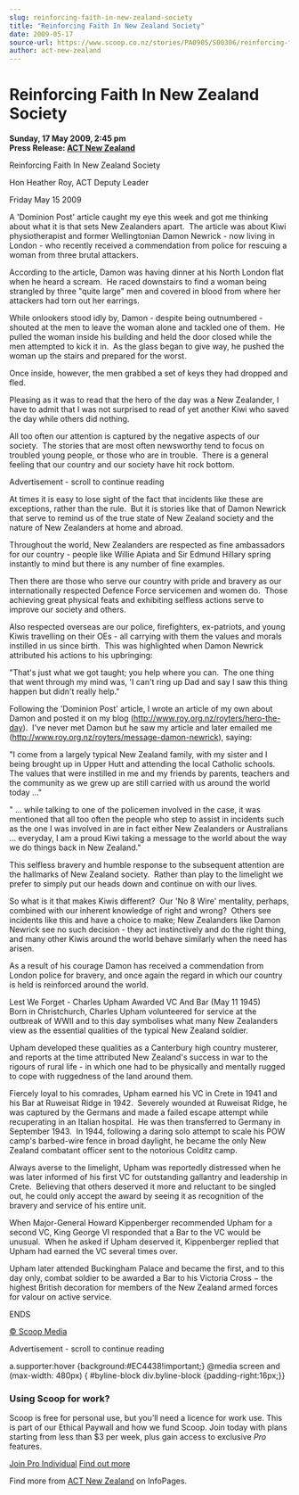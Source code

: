 ```yaml
---
slug: reinforcing-faith-in-new-zealand-society
title: "Reinforcing Faith In New Zealand Society"
date: 2009-05-17
source-url: https://www.scoop.co.nz/stories/PA0905/S00306/reinforcing-faith-in-new-zealand-society.htm
author: act-new-zealand
---
```

Reinforcing Faith In New Zealand Society
========================================

**Sunday, 17 May 2009, 2:45 pm**  
**Press Release: [ACT New Zealand](https://info.scoop.co.nz/ACT_New_Zealand)**

Reinforcing Faith In New Zealand Society

Hon Heather Roy, ACT Deputy Leader 

Friday May 15 2009

A 'Dominion Post' article caught my eye this week and got me thinking about what it is that sets New Zealanders apart.  The article was about Kiwi physiotherapist and former Wellingtonian Damon Newrick - now living in London - who recently received a commendation from police for rescuing a woman from three brutal attackers.

According to the article, Damon was having dinner at his North London flat when he heard a scream.  He raced downstairs to find a woman being strangled by three "quite large" men and covered in blood from where her attackers had torn out her earrings.

While onlookers stood idly by, Damon - despite being outnumbered - shouted at the men to leave the woman alone and tackled one of them.  He pulled the woman inside his building and held the door closed while the men attempted to kick it in.  As the glass began to give way, he pushed the woman up the stairs and prepared for the worst.

Once inside, however, the men grabbed a set of keys they had dropped and fled.

Pleasing as it was to read that the hero of the day was a New Zealander, I have to admit that I was not surprised to read of yet another Kiwi who saved the day while others did nothing.

All too often our attention is captured by the negative aspects of our society.  The stories that are most often newsworthy tend to focus on troubled young people, or those who are in trouble.  There is a general feeling that our country and our society have hit rock bottom.

Advertisement - scroll to continue reading





At times it is easy to lose sight of the fact that incidents like these are exceptions, rather than the rule.  But it is stories like that of Damon Newrick that serve to remind us of the true state of New Zealand society and the nature of New Zealanders at home and abroad.

Throughout the world, New Zealanders are respected as fine ambassadors for our country - people like Willie Apiata and Sir Edmund Hillary spring instantly to mind but there is any number of fine examples.

Then there are those who serve our country with pride and bravery as our internationally respected Defence Force servicemen and women do.  Those achieving great physical feats and exhibiting selfless actions serve to improve our society and others.

Also respected overseas are our police, firefighters, ex-patriots, and young Kiwis travelling on their OEs - all carrying with them the values and morals instilled in us since birth.  This was highlighted when Damon Newrick attributed his actions to his upbringing:

"That's just what we got taught; you help where you can.  The one thing that went through my mind was, 'I can't ring up Dad and say I saw this thing happen but didn't really help."

Following the 'Dominion Post' article, I wrote an article of my own about Damon and posted it on my blog (http://www.roy.org.nz/royters/hero-the-day).  I've never met Damon but he saw my article and later emailed me (http://www.roy.org.nz/royters/message-damon-newrick), saying:

"I come from a largely typical New Zealand family, with my sister and I being brought up in Upper Hutt and attending the local Catholic schools.  The values that were instilled in me and my friends by parents, teachers and the community as we grew up are still carried with us around the world today ..."

" ... while talking to one of the policemen involved in the case, it was mentioned that all too often the people who step to assist in incidents such as the one I was involved in are in fact either New Zealanders or Australians ... everyday, I am a proud Kiwi taking a message to the world about the way we do things back in New Zealand."

This selfless bravery and humble response to the subsequent attention are the hallmarks of New Zealand society.  Rather than play to the limelight we prefer to simply put our heads down and continue on with our lives.

So what is it that makes Kiwis different?  Our 'No 8 Wire' mentality, perhaps, combined with our inherent knowledge of right and wrong?  Others see incidents like this and have a choice to make; New Zealanders like Damon Newrick see no such decision - they act instinctively and do the right thing, and many other Kiwis around the world behave similarly when the need has arisen.

As a result of his courage Damon has received a commendation from London police for bravery, and once again the regard in which our country is held is reinforced around the world.

Lest We Forget - Charles Upham Awarded VC And Bar (May 11 1945)  
Born in Christchurch, Charles Upham volunteered for service at the outbreak of WWII and to this day symbolises what many New Zealanders view as the essential qualities of the typical New Zealand soldier.

Upham developed these qualities as a Canterbury high country musterer, and reports at the time attributed New Zealand's success in war to the rigours of rural life - in which one had to be physically and mentally rugged to cope with ruggedness of the land around them.

Fiercely loyal to his comrades, Upham earned his VC in Crete in 1941 and his Bar at Ruweisat Ridge in 1942.  Severely wounded at Ruweisat Ridge, he was captured by the Germans and made a failed escape attempt while recuperating in an Italian hospital.  He was then transferred to Germany in September 1943.  In 1944, following a daring solo attempt to scale his POW camp's barbed-wire fence in broad daylight, he became the only New Zealand combatant officer sent to the notorious Colditz camp.

Always averse to the limelight, Upham was reportedly distressed when he was later informed of his first VC for outstanding gallantry and leadership in Crete.  Believing that others deserved it more and reluctant to be singled out, he could only accept the award by seeing it as recognition of the bravery and service of his entire unit.

When Major-General Howard Kippenberger recommended Upham for a second VC, King George VI responded that a Bar to the VC would be unusual.  When he asked if Upham deserved it, Kippenberger replied that Upham had earned the VC several times over.

Upham later attended Buckingham Palace and became the first, and to this day only, combat soldier to be awarded a Bar to his Victoria Cross − the highest British decoration for members of the New Zealand armed forces for valour on active service.

ENDS

[© Scoop Media](http://www.scoop.co.nz/about/terms.html)  

Advertisement - scroll to continue reading



a.supporter:hover {background:#EC4438!important;} @media screen and (max-width: 480px) { #byline-block div.byline-block {padding-right:16px;}}

### Using Scoop for work?

Scoop is free for personal use, but you’ll need a licence for work use. This is part of our Ethical Paywall and how we fund Scoop. Join today with plans starting from less than $3 per week, plus gain access to exclusive _Pro_ features.  
  
[Join Pro Individual](https://pro.scoop.co.nz/Individual/?from=ProIn24) [Find out more](https://pro.scoop.co.nz/using-scoop-for-work/?from=ProIn24)

Find more from [ACT New Zealand](https://info.scoop.co.nz/ACT_New_Zealand) on InfoPages.